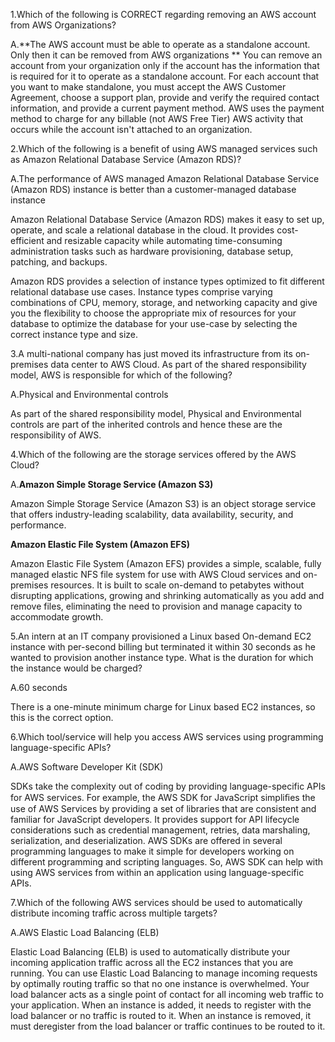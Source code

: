 1.Which of the following is CORRECT regarding removing an AWS account from AWS Organizations?

A.**The AWS account must be able to operate as a standalone account. Only then it can be removed from AWS organizations
**
You can remove an account from your organization only if the account has the information that is required for it to operate as a standalone account. For each account that you want to make standalone, you must accept the AWS Customer Agreement, choose a support plan, provide and verify the required contact information, and provide a current payment method. AWS uses the payment method to charge for any billable (not AWS Free Tier) AWS activity that occurs while the account isn't attached to an organization.

2.Which of the following is a benefit of using AWS managed services such as Amazon Relational Database Service (Amazon RDS)?

A.The performance of AWS managed Amazon Relational Database Service (Amazon RDS) instance is better than a customer-managed database instance

Amazon Relational Database Service (Amazon RDS) makes it easy to set up, operate, and scale a relational database in the cloud. It provides cost-efficient and resizable capacity while automating time-consuming administration tasks such as hardware provisioning, database setup, patching, and backups.

Amazon RDS provides a selection of instance types optimized to fit different relational database use cases. Instance types comprise varying combinations of CPU, memory, storage, and networking capacity and give you the flexibility to choose the appropriate mix of resources for your database to optimize the database for your use-case by selecting the correct instance type and size.

3.A multi-national company has just moved its infrastructure from its on-premises data center to AWS Cloud. As part of the shared responsibility model, AWS is responsible for which of the following?

A.Physical and Environmental controls

As part of the shared responsibility model, Physical and Environmental controls are part of the inherited controls and hence these are the responsibility of AWS.

4.Which of the following are the storage services offered by the AWS Cloud?

A.**Amazon Simple Storage Service (Amazon S3)**

Amazon Simple Storage Service (Amazon S3) is an object storage service that offers industry-leading scalability, data availability, security, and performance.

**Amazon Elastic File System (Amazon EFS)**

Amazon Elastic File System (Amazon EFS) provides a simple, scalable, fully managed elastic NFS file system for use with AWS Cloud services and on-premises resources. It is built to scale on-demand to petabytes without disrupting applications, growing and shrinking automatically as you add and remove files, eliminating the need to provision and manage capacity to accommodate growth.

5.An intern at an IT company provisioned a Linux based On-demand EC2 instance with per-second billing but terminated it within 30 seconds as he wanted to provision another instance type. What is the duration for which the instance would be charged?

A.60 seconds

There is a one-minute minimum charge for Linux based EC2 instances, so this is the correct option.

6.Which tool/service will help you access AWS services using programming language-specific APIs?

A.AWS Software Developer Kit (SDK)

SDKs take the complexity out of coding by providing language-specific APIs for AWS services. For example, the AWS SDK for JavaScript simpliﬁes the use of AWS Services by providing a set of libraries that are consistent and familiar for JavaScript developers. It provides support for API lifecycle considerations such as credential management, retries, data marshaling, serialization, and deserialization. AWS SDKs are offered in several programming languages to make it simple for developers working on different programming and scripting languages. So, AWS SDK can help with using AWS services from within an application using language-specific APIs.

7.Which of the following AWS services should be used to automatically distribute incoming traffic across multiple targets?

A.AWS Elastic Load Balancing (ELB)

Elastic Load Balancing (ELB) is used to automatically distribute your incoming application traffic across all the EC2 instances that you are running. You can use Elastic Load Balancing to manage incoming requests by optimally routing traffic so that no one instance is overwhelmed. Your load balancer acts as a single point of contact for all incoming web traffic to your application. When an instance is added, it needs to register with the load balancer or no traffic is routed to it. When an instance is removed, it must deregister from the load balancer or traffic continues to be routed to it.